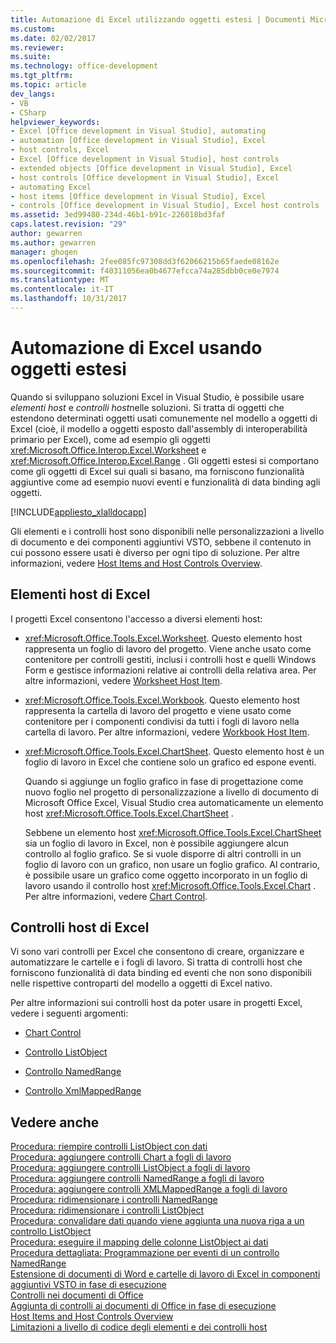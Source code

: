 ```yaml
---
title: Automazione di Excel utilizzando oggetti estesi | Documenti Microsoft
ms.custom: 
ms.date: 02/02/2017
ms.reviewer: 
ms.suite: 
ms.technology: office-development
ms.tgt_pltfrm: 
ms.topic: article
dev_langs:
- VB
- CSharp
helpviewer_keywords:
- Excel [Office development in Visual Studio], automating
- automation [Office development in Visual Studio], Excel
- host controls, Excel
- Excel [Office development in Visual Studio], host controls
- extended objects [Office development in Visual Studio], Excel
- host controls [Office development in Visual Studio], Excel
- automating Excel
- host items [Office development in Visual Studio], Excel
- controls [Office development in Visual Studio], Excel host controls
ms.assetid: 3ed99480-234d-46b1-b91c-226018bd3faf
caps.latest.revision: "29"
author: gewarren
ms.author: gewarren
manager: ghogen
ms.openlocfilehash: 2fee085fc97308dd3f62066215b65faede08162e
ms.sourcegitcommit: f40311056ea0b4677efcca74a285dbb0ce0e7974
ms.translationtype: MT
ms.contentlocale: it-IT
ms.lasthandoff: 10/31/2017
---
```

# <a name="automating-excel-by-using-extended-objects"></a>Automazione di Excel usando oggetti estesi
  Quando si sviluppano soluzioni Excel in Visual Studio, è possibile usare *elementi host* e *controlli host*nelle soluzioni. Si tratta di oggetti che estendono determinati oggetti usati comunemente nel modello a oggetti di Excel (cioè, il modello a oggetti esposto dall'assembly di interoperabilità primario per Excel), come ad esempio gli oggetti <xref:Microsoft.Office.Interop.Excel.Worksheet> e <xref:Microsoft.Office.Interop.Excel.Range> . Gli oggetti estesi si comportano come gli oggetti di Excel sui quali si basano, ma forniscono funzionalità aggiuntive come ad esempio nuovi eventi e funzionalità di data binding agli oggetti.  
  
 [!INCLUDE[appliesto_xlalldocapp](../vsto/includes/appliesto-xlalldocapp-md.md)]  
  
 Gli elementi e i controlli host sono disponibili nelle personalizzazioni a livello di documento e dei componenti aggiuntivi VSTO, sebbene il contenuto in cui possono essere usati è diverso per ogni tipo di soluzione. Per altre informazioni, vedere [Host Items and Host Controls Overview](../vsto/host-items-and-host-controls-overview.md).  
  
## <a name="excel-host-items"></a>Elementi host di Excel  
 I progetti Excel consentono l'accesso a diversi elementi host:  
  
-   <xref:Microsoft.Office.Tools.Excel.Worksheet>. Questo elemento host rappresenta un foglio di lavoro del progetto. Viene anche usato come contenitore per controlli gestiti, inclusi i controlli host e quelli Windows Form e gestisce informazioni relative ai controlli della relativa area. Per altre informazioni, vedere [Worksheet Host Item](../vsto/worksheet-host-item.md).  
  
-   <xref:Microsoft.Office.Tools.Excel.Workbook>. Questo elemento host rappresenta la cartella di lavoro del progetto e viene usato come contenitore per i componenti condivisi da tutti i fogli di lavoro nella cartella di lavoro. Per altre informazioni, vedere [Workbook Host Item](../vsto/workbook-host-item.md).  
  
-   <xref:Microsoft.Office.Tools.Excel.ChartSheet>. Questo elemento host è un foglio di lavoro in Excel che contiene solo un grafico ed espone eventi.  
  
     Quando si aggiunge un foglio grafico in fase di progettazione come nuovo foglio nel progetto di personalizzazione a livello di documento di Microsoft Office Excel, Visual Studio crea automaticamente un elemento host <xref:Microsoft.Office.Tools.Excel.ChartSheet> .  
  
     Sebbene un elemento host <xref:Microsoft.Office.Tools.Excel.ChartSheet> sia un foglio di lavoro in Excel, non è possibile aggiungere alcun controllo al foglio grafico. Se si vuole disporre di altri controlli in un foglio di lavoro con un grafico, non usare un foglio grafico. Al contrario, è possibile usare un grafico come oggetto incorporato in un foglio di lavoro usando il controllo host <xref:Microsoft.Office.Tools.Excel.Chart> . Per altre informazioni, vedere [Chart Control](../vsto/chart-control.md).  
  
## <a name="excel-host-controls"></a>Controlli host di Excel  
 Vi sono vari controlli per Excel che consentono di creare, organizzare e automatizzare le cartelle e i fogli di lavoro. Si tratta di controlli host che forniscono funzionalità di data binding ed eventi che non sono disponibili nelle rispettive controparti del modello a oggetti di Excel nativo.  
  
 Per altre informazioni sui controlli host da poter usare in progetti Excel, vedere i seguenti argomenti:  
  
-   [Chart Control](../vsto/chart-control.md)  
  
-   [Controllo ListObject](../vsto/listobject-control.md)  
  
-   [Controllo NamedRange](../vsto/namedrange-control.md)  
  
-   [Controllo XmlMappedRange](../vsto/xmlmappedrange-control.md)  
  
## <a name="see-also"></a>Vedere anche  
 [Procedura: riempire controlli ListObject con dati](../vsto/how-to-fill-listobject-controls-with-data.md)   
 [Procedura: aggiungere controlli Chart a fogli di lavoro](../vsto/how-to-add-chart-controls-to-worksheets.md)   
 [Procedura: aggiungere controlli ListObject a fogli di lavoro](../vsto/how-to-add-listobject-controls-to-worksheets.md)   
 [Procedura: aggiungere controlli NamedRange a fogli di lavoro](../vsto/how-to-add-namedrange-controls-to-worksheets.md)   
 [Procedura: aggiungere controlli XMLMappedRange a fogli di lavoro](../vsto/how-to-add-xmlmappedrange-controls-to-worksheets.md)   
 [Procedura: ridimensionare i controlli NamedRange](../vsto/how-to-resize-namedrange-controls.md)   
 [Procedura: ridimensionare i controlli ListObject](../vsto/how-to-resize-listobject-controls.md)   
 [Procedura: convalidare dati quando viene aggiunta una nuova riga a un controllo ListObject](../vsto/how-to-validate-data-when-a-new-row-is-added-to-a-listobject-control.md)   
 [Procedura: eseguire il mapping delle colonne ListObject ai dati](../vsto/how-to-map-listobject-columns-to-data.md)   
 [Procedura dettagliata: Programmazione per eventi di un controllo NamedRange](../vsto/walkthrough-programming-against-events-of-a-namedrange-control.md)   
 [Estensione di documenti di Word e cartelle di lavoro di Excel in componenti aggiuntivi VSTO in fase di esecuzione](../vsto/extending-word-documents-and-excel-workbooks-in-vsto-add-ins-at-run-time.md)   
 [Controlli nei documenti di Office](../vsto/controls-on-office-documents.md)   
 [Aggiunta di controlli ai documenti di Office in fase di esecuzione](../vsto/adding-controls-to-office-documents-at-run-time.md)   
 [Host Items and Host Controls Overview](../vsto/host-items-and-host-controls-overview.md)   
 [Limitazioni a livello di codice degli elementi e dei controlli host](../vsto/programmatic-limitations-of-host-items-and-host-controls.md)  
  
  